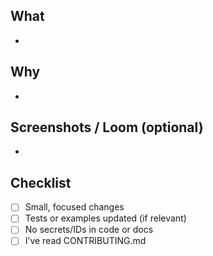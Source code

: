 ## What
- 

## Why
- 

## Screenshots / Loom (optional)
- 

## Checklist
- [ ] Small, focused changes
- [ ] Tests or examples updated (if relevant)
- [ ] No secrets/IDs in code or docs
- [ ] I’ve read CONTRIBUTING.md
